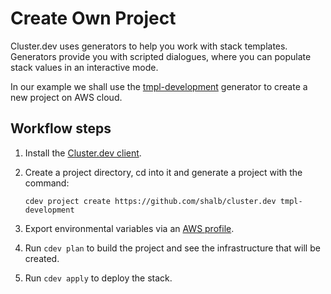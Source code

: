 # Create Own Project

Cluster.dev uses generators to help you work with stack templates. Generators provide you with scripted dialogues, where you can populate stack values in an interactive mode. 

In our example we shall use the [tmpl-development](https://github.com/shalb/cluster.dev/tree/master/.cdev-metadata/generator) generator to create a new project on AWS cloud. 

## Workflow steps 

1. Install the [Cluster.dev client](https://docs.cluster.dev/getting-started/#cdev-install).

2. Create a project directory, cd into it and generate a project with the command:

    ```cdev project create https://github.com/shalb/cluster.dev tmpl-development```

3. Export environmental variables via an [AWS profile](https://docs.cluster.dev/aws-cloud-provider/#authentication).

4. Run `cdev plan` to build the project and see the infrastructure that will be created.  

5. Run `cdev apply` to deploy the stack. 
